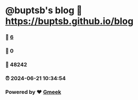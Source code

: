 # @buptsb's blog :link: https://buptsb.github.io/blog 
### :page_facing_up: [6](https://buptsb.github.io/blog/tag.html) 
### :speech_balloon: 0 
### :hibiscus: 48242 
### :alarm_clock: 2024-06-21 10:34:54 
### Powered by :heart: [Gmeek](https://github.com/Meekdai/Gmeek)
